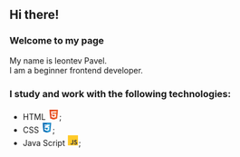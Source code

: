 ## Hi there!
### Welcome to my page ### 
My name is leontev Pavel.\
I am a beginner frontend developer.

### I study and work with the following technologies:
- HTML  <img src="https://github.com/LeontevPavel/LeontevPavel/blob/main/html-5-svgrepo-com.svg" style="width: 20px; height: 20px;">;
- CSS    <img src="https://github.com/LeontevPavel/LeontevPavel/blob/main/css-3-svgrepo-com.svg" style="width: 20px; height: 20px;">;
- Java Script <img src="https://github.com/LeontevPavel/LeontevPavel/blob/main/js-svgrepo-com.svg" style="width: 20px; height: 20px;">;
<!--
**LeontevPavel/LeontevPavel** is a ✨ _special_ ✨ repository because its `README.md` (this file) appears on your GitHub profile.

Here are some ideas to get you started:

- 🔭 I’m currently working on ...
- 🌱 I’m currently learning ...
- 👯 I’m looking to collaborate on ...
- 🤔 I’m looking for help with ...
- 💬 Ask me about ...
- 📫 How to reach me: ...
- 😄 Pronouns: ...
- ⚡ Fun fact: ...
-->
